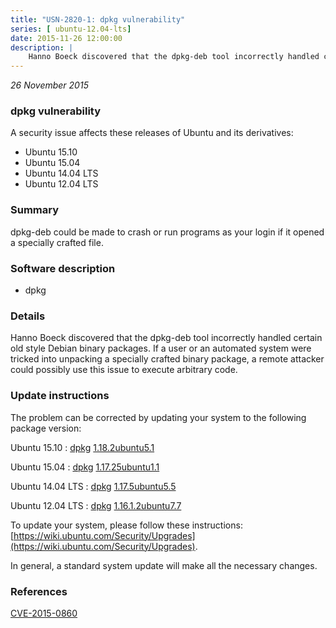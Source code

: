 ```yaml
---
title: "USN-2820-1: dpkg vulnerability"
series: [ ubuntu-12.04-lts]
date: 2015-11-26 12:00:00
description: |
    Hanno Boeck discovered that the dpkg-deb tool incorrectly handled certain old style Debian binary packages. If a user or an automated system were tricked into unpacking a specially crafted binary package, a remote attacker could possibly use this issue to execute arbitrary code. 
--- 
```

 
 

*26 November 2015*

### dpkg vulnerability

A security issue affects these releases of Ubuntu and its derivatives:

* Ubuntu 15.10
* Ubuntu 15.04
* Ubuntu 14.04 LTS
* Ubuntu 12.04 LTS

### Summary

dpkg-deb could be made to crash or run programs as your login if it opened a specially crafted file.

### Software description

* dpkg 

### Details

Hanno Boeck discovered that the dpkg-deb tool incorrectly handled certain old style Debian binary packages. If a user or an automated system were tricked into unpacking a specially crafted binary package, a remote attacker could possibly use this issue to execute arbitrary code. 

### Update instructions

The problem can be corrected by updating your system to the following package version:

Ubuntu 15.10
 : [dpkg](https://launchpad.net/ubuntu/+source/dpkg) <span> [1.18.2ubuntu5.1](https://launchpad.net/ubuntu/+source/dpkg/1.18.2ubuntu5.1) </span> 

Ubuntu 15.04
 : [dpkg](https://launchpad.net/ubuntu/+source/dpkg) <span> [1.17.25ubuntu1.1](https://launchpad.net/ubuntu/+source/dpkg/1.17.25ubuntu1.1) </span> 

Ubuntu 14.04 LTS
 : [dpkg](https://launchpad.net/ubuntu/+source/dpkg) <span> [1.17.5ubuntu5.5](https://launchpad.net/ubuntu/+source/dpkg/1.17.5ubuntu5.5) </span> 

Ubuntu 12.04 LTS
 : [dpkg](https://launchpad.net/ubuntu/+source/dpkg) <span> [1.16.1.2ubuntu7.7](https://launchpad.net/ubuntu/+source/dpkg/1.16.1.2ubuntu7.7) </span> 

To update your system, please follow these instructions: [https://wiki.ubuntu.com/Security/Upgrades](https://wiki.ubuntu.com/Security/Upgrades).

In general, a standard system update will make all the necessary changes. 

### References

 
 [CVE-2015-0860](http://people.ubuntu.com/~ubuntu-security/cve/CVE-2015-0860)
 

